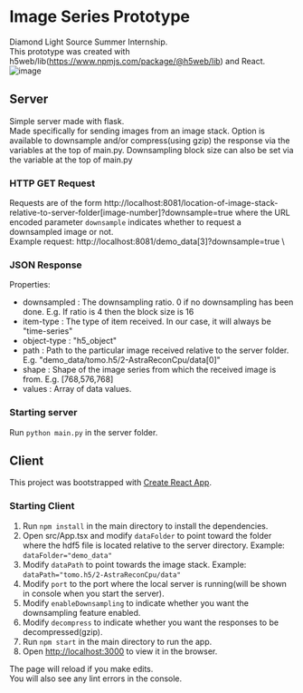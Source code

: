 # Image Series Prototype
Diamond Light Source Summer Internship.\
This prototype was created with h5web/lib(https://www.npmjs.com/package/@h5web/lib) and React.\
![image](https://user-images.githubusercontent.com/72915468/133271025-44e2087b-0856-403d-82fd-46541b52182f.png)


## Server
Simple server made with flask.\
Made specifically for sending images from an image stack. Option is available to downsample and/or compress(using gzip) the response via the variables at the top of main.py. Downsampling block size can also be set via the variable at the top of main.py

### HTTP GET Request 
Requests are of the form http://localhost:8081/location-of-image-stack-relative-to-server-folder[image-number]?downsample=true where the URL encoded parameter `downsample` indicates whether to request a downsampled image or not.\
Example request: http://localhost:8081/demo_data[3]?downsample=true \

### JSON Response
Properties: 
- downsampled : The downsampling ratio. 0 if no downsampling has been done. E.g. If ratio is 4 then the block size is 16
- item-type   : The type of item received. In our case, it will always be "time-series"
- object-type : "h5_object"
- path        : Path to the particular image received relative to the server folder. E.g. "demo_data/tomo.h5/2-AstraReconCpu/data[0]"
- shape       : Shape of the image series from which the received image is from. E.g. [768,576,768]
- values      : Array of data values.


### Starting server
Run `python main.py` in the server folder.


## Client

This project was bootstrapped with [Create React App](https://github.com/facebook/create-react-app).

### Starting Client
1. Run `npm install` in the main directory to install the dependencies.
2. Open src/App.tsx and modify `dataFolder` to point toward the folder where the hdf5 file is located relative to the server directory. Example: `dataFolder="demo_data"` 
3. Modify `dataPath` to point towards the image stack. Example: `dataPath="tomo.h5/2-AstraReconCpu/data"`
4. Modify `port` to the port where the local server is running(will be shown in console when you start the server).
5. Modify `enableDownsampling` to indicate whether you want the downsampling feature enabled.
6. Modify `decompress` to indicate whether you want the responses to be decompressed(gzip).
7. Run `npm start` in the main directory to run the app.
8. Open [http://localhost:3000](http://localhost:3000) to view it in the browser.

The page will reload if you make edits.\
You will also see any lint errors in the console.


